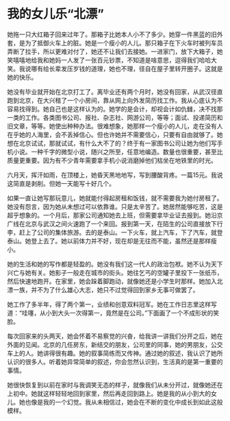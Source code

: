 # 我的女儿乐“北漂”

她拖一只大红箱子回来过年了。那箱子比她本人小不了多少。她穿一件黑蓝的旧外套，是为了抵御火车上的脏。她是一个瘦小的人儿。那只箱子在下火车时被列车员弄断了拉手，所以更难对付了，她还不让我们去接她。一进家门，放下大箱子，她笑嘻嘻地给我和她妈一人发了一张百元钞票，不知道是啥意思，逗得我们哈哈大笑。我说哪有给长辈发压岁钱的道理，她也不理，径自在屋子里转开圈子。这就是她的快乐。

她没有毕业就开始在北京打工了。离毕业还有两个月时，她没有回家，从武汉径直跑到北京，在大兴租了一个小房间，靠从网上向外发简历找工作。我从心底认为不容易找得到。她自己也是这样认为的。她学的是会计，却视会计如仇雠，决不找那一类的工作。各类图书公司、报社、杂志社、网游公司，等等；面试、投递简历和旧文章，等等。她使出种种办法。很难想象，她那样一个瘦小的人儿，走在没有人在乎她的人海里，会不丢掉信心。但也许她并不需要信心，只要有自由就够了。她想在北京试试，那就试试，有什么大不了的？终于有一家图书公司让她为他们写手机小说。一种千字的微型小说，随兴之所至，任意地编造。数量也很重要，甚至比质量更重要。因为有不少青年需要拿手机小说消磨掉他们枯坐在地铁里的时光。

六月天，挥汗如雨，在顶楼上，她昏天黑地地写，写到腰酸背疼。一篇15元。我说这简直是剥削。但她一天能写十好几个。

如果一直让她写那玩意儿，她就能付得起房租和饭钱，就不需要我为她付房租了。她没有怨言，因为她从未想过可以依靠谁。只是太辛苦了。她居然能够吃苦，这是超乎想象的。一个月后，那家公司通知她去上班，但需要拿毕业证去报到。她沿京广线在北京与武汉之间火速跑了一个来回。报到第一天，在陌生的公司直接放下行李，赶上了公司的集体旅游。去的是泰山。一下火车，就上汽车，下了汽车，就登泰山。她登上去了。她以前体力并不好，现在却是无往而不能，虽然还是那样瘦小。

她的生活和她的写作都是轻盈的。她没有我们这一代人的政治包袱。她不认为天下兴亡与她有关。她影子一般走在城市的街头。她往乞丐的空罐子里投下一张纸币，然后快速地跑开。在家里，她会跺着脚跑动，就像她还是小学生时那样。她加入北漂一族，并不为了什么雄心大志，她只不过觉得回到家乡无事可做罢了。

她工作了多半年，得了两个第一，业绩和创意双料冠军。她在工作日志里这样写道：“哇噻，从小到大头一次得第一，竟然是在公司。”下面画了一个不成形状的笑脸。

每次回家来的头两天，她会怀着不易察觉的兴奋，给我讲一讲我们分开之后，她在外面的见闻。北京的几任房东，新结交的朋友，公司里的同事，她的男朋友，公交车上的人。她讲得很有趣。她的叙事简练而又传神。通过她的叙述，我认识了她所认识的很多人。听着她异常简单的叙述，你会忽然认识到，生活真的是第一重要的事情。

她很快恢复到以前在家时与我调笑无态的样子，就像我们从未分开过，就像她还在上初中。她就这样轻轻地回到家里，然后再走回到路上。她是我的从小到大的女儿。她也像是我的一个幻觉。我从未相信过，她会在不断的变化中成长到如此这般模样。